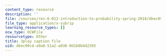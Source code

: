 ```yaml
---
content_type: resource
description: ''
file: /courses/res-6-012-introduction-to-probability-spring-2018/dbec09cda9a851a2a0360d1b0b4d2393_ArfHGPHL8kU.vtt
file_type: application/x-subrip
learning_resource_types: []
ocw_type: OCWFile
resourcetype: Other
title: 3play caption file
uid: dbec09cd-a9a8-51a2-a036-0d1b0b4d2393
---
```

